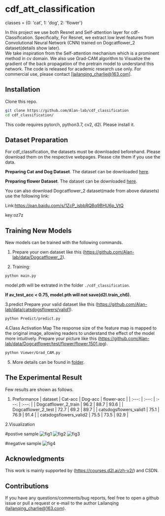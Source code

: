 # cdf_att_classification
classes = {0: 'cat', 1: 'dog', 2: 'flower'}

In this project we use both Resnet and Self-attention layer for cdf-Classification.
Specifically, For Resnet, we extract low level features from Convolutional Neural Network (CNN) trained on Dogcatflower_2 dataset(details show later).  
We take inspiration from the Self-attention mechanism which is a prominent method in cv domain. 
We also use Grad-CAM algorithm to Visualize the gradient of the back propagation of the pretrain model to understand this network.
The code is released for academic research use only. For commercial use, please contact [lailanqing_charlie@163.com].

## Installation

Clone this repo.
```bash
git clone https://github.com/Alan-lab/cdf_classification
cd cdf_classification/
```

This code requires pytorch, python3.7, cv2, d2l. Please install it.


## Dataset Preparation
For cdf_classification, the datasets must be downloaded beforehand. Please download them on the respective webpages.  Please cite them if you use the data. 

**Preparing Cat and Dog Dataset**. The dataset can be downloaded [here](https://www.kaggle.com/tongpython/cat-and-dog). 

**Preparing flower Dataset**. The dataset can be downloaded [here](https://www.kaggle.com/alxmamaev/flowers-recognition). 

You can also download Dogcatflower_2 dataset(made from above datasets) use the following link:

Link:https://pan.baidu.com/s/1ZcP_isbbRQBq9BHU6p_VtQ  

key:oz7z 


## Training New Models
New models can be trained with the following commands.

1. Prepare your own dataset like this (https://github.com/Alan-lab/data/Dogcatflower_2).

2. Training:
```bash
python main.py
```
model.pth will be extrated in the folder `./cdf_classification`. 

**If av_test_acc < 0.75, model.pth will not save(d2l.train_ch6).**


3.predict
Prepare your valid dataset like this (https://github.com/Alan-lab/data/catsdogsflowers/valid1).
```bash
python Predict/predict.py
```


4.Class Activation Map
The response size of the feature map is mapped to the original image, allowing readers to understand the effect of the model more intuitively.
Prepare your picture like this (https://github.com/Alan-lab/data/Dogcatflower/test/flower/flower.1501.jpg).
```bash
python Viewer/Grad_CAM.py
```

5. More details can be found in [folder](https://github.com/Alan-lab/cdf_classification).

## The Experimental Result
Few results are shown as follows.

1. Preformance
| dataset | Cat-acc | Dog-acc | flower-acc |
| :---: | :---: | :---: | :---: |
| Dogcatflower_2_train | 96.2 | 88.7 | 93.6 |
| Dogcatflower_2_test | 72.7 | 69.2 | 89.7 |
| catsdogsflowers_valid1 | 75.1 | 76.9 | 91.4 |
| catsdogsflowers_valid2 | 75.5 | 73.5 | 92.9 |

2.Visualization

#postive sample
![fig1](https://user-images.githubusercontent.com/54443297/148637872-d17d3438-239c-49b7-9ad8-61bb8e96cce9.png)
![fig2](https://user-images.githubusercontent.com/54443297/148637879-8e6861ce-12ff-48dd-83e4-5748acacff09.png)
![fig3](https://user-images.githubusercontent.com/54443297/148637655-11019508-ceab-481e-9491-bb0b95002c4e.png)

#negative sample
![fig4](https://user-images.githubusercontent.com/54443297/148638009-77de2573-8379-43e1-bb37-82d7ac598cf1.png)


## Acknowledgments
This work is mainly supported by (https://courses.d2l.ai/zh-v2/) and CSDN.

## Contributions
If you have any questions/comments/bug reports, feel free to open a github issue or pull a request or e-mail to the author Lailanqing ([lailanqing_charlie@163.com](lailanqing_charlie@163.com)).

